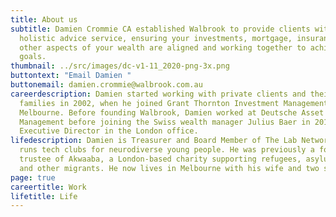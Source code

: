 ```yaml
---
title: About us
subtitle: Damien Crommie CA established Walbrook to provide clients with a
  holistic advice service, ensuring your investments, mortgage, insurance and
  other aspects of your wealth are aligned and working together to achieve your
  goals.
thumbnail: ../src/images/dc-v1-11_2020-png-3x.png
buttontext: "Email Damien "
buttonemail: damien.crommie@walbrook.com.au
careerdescription: Damien started working with private clients and their
  families in 2002, when he joined Grant Thornton Investment Management in
  Melbourne. Before founding Walbrook, Damien worked at Deutsche Asset & Wealth
  Management before joining the Swiss wealth manager Julius Baer in 2015 as an
  Executive Director in the London office.
lifedescription: Damien is Treasurer and Board Member of The Lab Network, which
  runs tech clubs for neurodiverse young people. He was previously a founding
  trustee of Akwaaba, a London-based charity supporting refugees, asylum seekers
  and other migrants. He now lives in Melbourne with his wife and two sons.
page: true
careertitle: Work
lifetitle: Life
---
```

